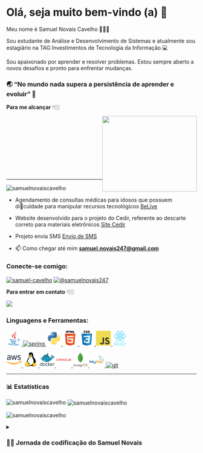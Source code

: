 # Olá, seja muito bem-vindo (a)  👋

Meu nome é Samuel Novais Cavelho 🧑🏽‍💻

Sou estudante de Análise e Desenvolvimento de Sistemas e atualmente sou estagiário na TAG Investimentos de Tecnologia da Informação.💻

Sou apaixonado por aprender e resolver problemas. Estou sempre aberto a novos desafios e pronto para enfrentar mudanças.   

### 🌏 “No mundo nada supera a persistência de aprender e evoluir” 🚀  

 
**Para me alcançar**   👇🏼

<div>
   <img align="right" width="250" height="200" src="https://i.imgur.com/hgU3P2W.gif">
</div>

 <br>
 <br>
 <br>
 <br>
 <br>
 <br>
 <br>
 <br>
 <br>
</div>

---

<p align="left"> <img src="https://komarev.com/ghpvc/?username=samuelnovaiscavelho&label=Profile%20views&color=0e75b6&style=flat" alt="samuelnovaiscavelho" /> </p>

- Agendamento de consultas médicas para idosos que possuem diculdade para manipular recursos tecnológicos [BeLive](https://github.com/samuelnovaiscavelho/belive_backend)

- Website desenvolvido para o projeto do Cedir, referente ao descarte correto para materiais eletrônicos [Site Cedir](https://github.com/samuelnovaiscavelho/SiteCedir)

- Projeto envia SMS [Envio de SMS](https://github.com/samuelnovaiscavelho/Projeto_Pitao_Envia_SMS)

- 📫 Como chegar até mim **samuel.novais247@gmail.com**

<h3 align="left">Conecte-se comigo:</h3>
<p align="left">
<a href="https://linkedin.com/in/samuel-cavelho" target="blank"><img align="center" src="https://raw.githubusercontent.com/rahuldkjain/github-profile-readme-generator/master/src/images/icons/Social/linked-in-alt.svg" alt="samuel-cavelho" height="30" width="40" /></a>
<a href="https://www.youtube.com/c/@samuelnovais247" target="blank"><img align="center" src="https://raw.githubusercontent.com/rahuldkjain/github-profile-readme-generator/master/src/images/icons/Social/youtube.svg" alt="@samuelnovais247" height="30" width="40" /></a>
</p>

**Para entrar em contato**   👇🏼

 <a href = "mailto:samuel.novais247@gmail.com"><img src="https://img.shields.io/badge/-Gmail-darkolivegreen?style=for-the-badge&logo=gmail&logoColor=white" target="_blank"></a>






<h3 align="left">Linguagens e Ferramentas:</h3>



<p align="left"> <a href="https://www.java.com" target="_blank" rel="noreferrer"> <img src="https://raw.githubusercontent.com/devicons/devicon/master/icons/java/java-original.svg" alt="java" width="40" height="40"/> </a> <a href="https://spring.io/" target="_blank" rel="noreferrer"> <img src="https://www.vectorlogo.zone/logos/springio/springio-icon.svg" alt="spring" width="40" height="40"/> </a> <a href="https://www.python.org" target="_blank" rel="noreferrer"> <img src="https://raw.githubusercontent.com/devicons/devicon/master/icons/python/python-original.svg" alt="python" width="40" height="40"/> </a> <a href="https://www.w3.org/html/" target="_blank" rel="noreferrer"> <img src="https://raw.githubusercontent.com/devicons/devicon/master/icons/html5/html5-original-wordmark.svg" alt="html5" width="40" height="40"/> </a> <a href="https://www.w3schools.com/css/" target="_blank" rel="noreferrer"> <img src="https://raw.githubusercontent.com/devicons/devicon/master/icons/css3/css3-original-wordmark.svg" alt="css3" width="40" height="40"/> </a> <a href="https://developer.mozilla.org/en-US/docs/Web/JavaScript" target="_blank" rel="noreferrer"> <img src="https://raw.githubusercontent.com/devicons/devicon/master/icons/javascript/javascript-original.svg" alt="javascript" width="40" height="40"/> </a> <a href="https://reactjs.org/" target="_blank" rel="noreferrer"> <img src="https://raw.githubusercontent.com/devicons/devicon/master/icons/react/react-original-wordmark.svg" alt="react" width="40" height="40"/> </a> 

<a href="https://aws.amazon.com" target="_blank" rel="noreferrer"> <img src="https://raw.githubusercontent.com/devicons/devicon/master/icons/amazonwebservices/amazonwebservices-original-wordmark.svg" alt="aws" width="40" height="40"/> </a> <a href="https://www.linux.org/" target="_blank" rel="noreferrer"> <img src="https://raw.githubusercontent.com/devicons/devicon/master/icons/linux/linux-original.svg" alt="linux" width="40" height="40"/> </a> <a href="https://www.docker.com/" target="_blank" rel="noreferrer"> <img src="https://raw.githubusercontent.com/devicons/devicon/master/icons/docker/docker-original-wordmark.svg" alt="docker" width="40" height="40"/> </a> <a href="https://www.oracle.com/" target="_blank" rel="noreferrer"> <img src="https://raw.githubusercontent.com/devicons/devicon/master/icons/oracle/oracle-original.svg" alt="oracle" width="40" height="40"/> </a> <a href="https://www.mongodb.com/" target="_blank" rel="noreferrer"> <img src="https://raw.githubusercontent.com/devicons/devicon/master/icons/mongodb/mongodb-original-wordmark.svg" alt="mongodb" width="40" height="40"/> </a> <a href="https://www.mysql.com/" target="_blank" rel="noreferrer"> <img src="https://raw.githubusercontent.com/devicons/devicon/master/icons/mysql/mysql-original-wordmark.svg" alt="mysql" width="40" height="40"/> </a> <a href="https://git-scm.com/" target="_blank" rel="noreferrer"> <img src="https://www.vectorlogo.zone/logos/git-scm/git-scm-icon.svg" alt="git" width="40" height="40"/> </a> 

---
 
### 📊 Estatísticas
 
</p> <p><img align="left" src="https://github-readme-stats.vercel.app/api/top-langs?username=samuelnovaiscavelho&show_icons=true&locale=pt-br&layout=compact&theme=tokyonight" alt="samuelnovaiscavelho" /></p>

<p>&nbsp;<img align="center" src="https://github-readme-stats.vercel.app/api?username=samuelnovaiscavelho&show_icons=true&locale=pt-br&theme=tokyonight" alt="samuelnovaiscavelho" /></p>

<p><img align="center" src="https://github-readme-streak-stats.herokuapp.com/?user=samuelnovaiscavelho&show_icons=true&locale=pt-br&theme=tokyonight" alt="samuelnovaiscavelho" /></p>

<details>
 <summary><h3>👨‍💻 Jornada de codificação do Samuel Novais</h3></summary>
 Eu iniciei minha jornada de codificação como estudante em 2017 através de um curso na USP profissionalizante chamado Paideia e sempre fui apaixonado por desafios e jogos relacionados a lógica, tanto que fui medalhista em um torneio de xadrez na escola e quando descobri o mundo da tecnologia fiquei apaixonado. No entanto, apesar das dificuldades encontradas no início, nunca desisti do meu sonho e foquei nos estudos até que então conquistei minha bolsa 100% na FIAP e concluí meu tecnólogo em 2022 e para minha surpresa no ano de 2023 acabei conquistando uma bolsa na USP de MBA em Engenharia de Software. 


